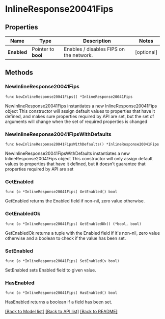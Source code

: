 # InlineResponse20041Fips

## Properties

Name | Type | Description | Notes
------------ | ------------- | ------------- | -------------
**Enabled** | Pointer to **bool** | Enables / disables FIPS on the network. | [optional] 

## Methods

### NewInlineResponse20041Fips

`func NewInlineResponse20041Fips() *InlineResponse20041Fips`

NewInlineResponse20041Fips instantiates a new InlineResponse20041Fips object
This constructor will assign default values to properties that have it defined,
and makes sure properties required by API are set, but the set of arguments
will change when the set of required properties is changed

### NewInlineResponse20041FipsWithDefaults

`func NewInlineResponse20041FipsWithDefaults() *InlineResponse20041Fips`

NewInlineResponse20041FipsWithDefaults instantiates a new InlineResponse20041Fips object
This constructor will only assign default values to properties that have it defined,
but it doesn't guarantee that properties required by API are set

### GetEnabled

`func (o *InlineResponse20041Fips) GetEnabled() bool`

GetEnabled returns the Enabled field if non-nil, zero value otherwise.

### GetEnabledOk

`func (o *InlineResponse20041Fips) GetEnabledOk() (*bool, bool)`

GetEnabledOk returns a tuple with the Enabled field if it's non-nil, zero value otherwise
and a boolean to check if the value has been set.

### SetEnabled

`func (o *InlineResponse20041Fips) SetEnabled(v bool)`

SetEnabled sets Enabled field to given value.

### HasEnabled

`func (o *InlineResponse20041Fips) HasEnabled() bool`

HasEnabled returns a boolean if a field has been set.


[[Back to Model list]](../README.md#documentation-for-models) [[Back to API list]](../README.md#documentation-for-api-endpoints) [[Back to README]](../README.md)


